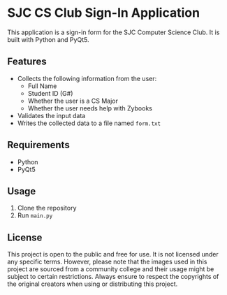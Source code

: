 # SJC CS Club Sign-In Application

This application is a sign-in form for the SJC Computer Science Club. It is built with Python and PyQt5.

## Features

- Collects the following information from the user:
  - Full Name
  - Student ID (G#)
  - Whether the user is a CS Major
  - Whether the user needs help with Zybooks
- Validates the input data
- Writes the collected data to a file named `form.txt`

## Requirements

- Python
- PyQt5

## Usage

1. Clone the repository
2. Run `main.py`

## License

This project is open to the public and free for use. It is not licensed under any specific terms. However, please note that the images used in this project are sourced from a community college and their usage might be subject to certain restrictions. Always ensure to respect the copyrights of the original creators when using or distributing this project.